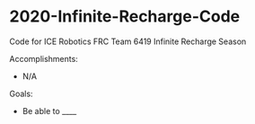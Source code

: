 # 2020-Infinite-Recharge-Code
Code for ICE Robotics FRC Team 6419 Infinite Recharge Season

Accomplishments:
- N/A

Goals:
- Be able to ____

